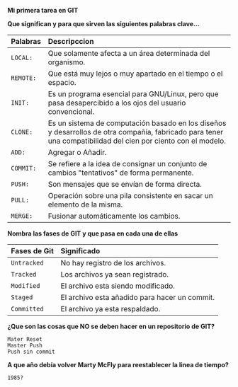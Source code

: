 
**Mi primera tarea en GIT**

**Que significan y para que sirven las siguientes palabras clave...**

| Palabras | Descripccion |
| :------------- | :------------- |
|```LOCAL:```| Que solamente afecta a un área determinada del organismo.    |
|```REMOTE:```| Que está muy lejos o muy apartado en el tiempo o el espacio.  |
|```INIT:```| Es un programa esencial para GNU/Linux, pero que pasa desapercibido a los ojos del usuario convencional. |
|```CLONE:```| Es un sistema de computación basado en los diseños y desarrollos de otra compañía, fabricado para tener una compatibilidad del cien por ciento con el modelo. |
|```ADD:```| Agregar o Añadir. |
|```COMMIT:```| Se refiere a la idea de consignar un conjunto de cambios "tentativos" de forma permanente. |
|```PUSH:```| Son mensajes que se envían de forma directa.|
|```PULL:```| Operación sobre una pila consistente en sacar un elemento de la misma.|
|```MERGE:```| Fusionar automáticamente los cambios.



**Nombra las fases de GIT y que pasa en cada una de ellas**

| Fases de Git | Significado |
| :------------- | :------------- |
|```Untracked```| No hay registro de los archivos.    |
|```Tracked```|Los archivos ya sean registrado. |
|```Modified```| El archivo esta siendo modificado.    |
|```Staged```| El archivo esta añadido para hacer un commit.    |
|```Committed```| El archivo ya esta respaldado.   |

**¿Que son las cosas que NO se deben hacer en un repositorio de GIT?**
```
Mater Reset
Master Push
Push sin commit
```
**A que año debía volver Marty McFly para reestablecer la linea de tiempo?**
```
1985?
```
